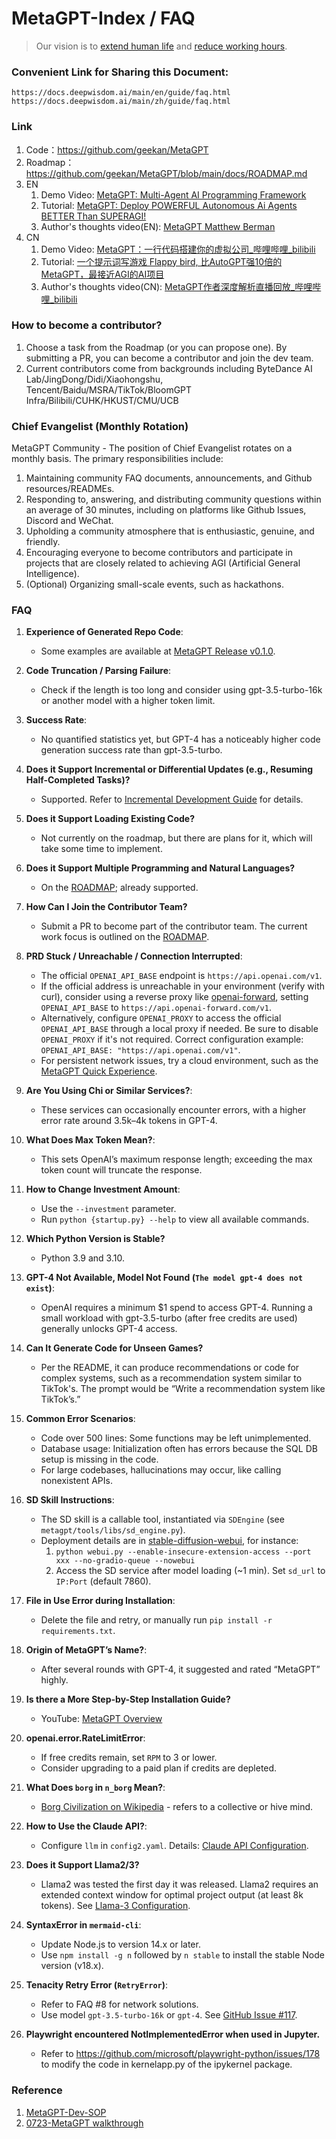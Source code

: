 # MetaGPT-Index / FAQ

> Our vision is to [extend human life](https://github.com/geekan/HowToLiveLonger) and [reduce working hours](https://github.com/geekan/MetaGPT/).

### Convenient Link for Sharing this Document:

```
https://docs.deepwisdom.ai/main/en/guide/faq.html
https://docs.deepwisdom.ai/main/zh/guide/faq.html
```

### Link

1.  Code：https://github.com/geekan/MetaGPT
2.  Roadmap：https://github.com/geekan/MetaGPT/blob/main/docs/ROADMAP.md
3.  EN
    1. Demo Video: [MetaGPT: Multi-Agent AI Programming Framework](https://www.youtube.com/watch?v=8RNzxZBTW8M)
    2. Tutorial: [MetaGPT: Deploy POWERFUL Autonomous Ai Agents BETTER Than SUPERAGI!](https://www.youtube.com/watch?v=q16Gi9pTG_M&t=659s)
    3. Author's thoughts video(EN): [MetaGPT Matthew Berman](https://youtu.be/uT75J_KG_aY?si=EgbfQNAwD8F5Y1Ak)
4.  CN
    1. Demo Video: [MetaGPT：一行代码搭建你的虚拟公司\_哔哩哔哩\_bilibili](https://www.bilibili.com/video/BV1NP411C7GW/?spm_id_from=333.999.0.0&vd_source=735773c218b47da1b4bd1b98a33c5c77)
    1. Tutorial: [一个提示词写游戏 Flappy bird, 比AutoGPT强10倍的MetaGPT，最接近AGI的AI项目](https://youtu.be/Bp95b8yIH5c)
    1. Author's thoughts video(CN): [MetaGPT作者深度解析直播回放\_哔哩哔哩\_bilibili](https://www.bilibili.com/video/BV1Ru411V7XL/?spm_id_from=333.337.search-card.all.click)

### How to become a contributor?

1.  Choose a task from the Roadmap (or you can propose one). By submitting a PR, you can become a contributor and join the dev team.
2.  Current contributors come from backgrounds including ByteDance AI Lab/JingDong/Didi/Xiaohongshu, Tencent/Baidu/MSRA/TikTok/BloomGPT Infra/Bilibili/CUHK/HKUST/CMU/UCB

### Chief Evangelist (Monthly Rotation)

MetaGPT Community - The position of Chief Evangelist rotates on a monthly basis. The primary responsibilities include:

1.  Maintaining community FAQ documents, announcements, and Github resources/READMEs.
2.  Responding to, answering, and distributing community questions within an average of 30 minutes, including on platforms like Github Issues, Discord and WeChat.
3.  Upholding a community atmosphere that is enthusiastic, genuine, and friendly.
4.  Encouraging everyone to become contributors and participate in projects that are closely related to achieving AGI (Artificial General Intelligence).
5.  (Optional) Organizing small-scale events, such as hackathons.

### FAQ

1. **Experience of Generated Repo Code**:

   - Some examples are available at [MetaGPT Release v0.1.0](https://github.com/geekan/MetaGPT/releases/tag/v0.1.0).

2. **Code Truncation / Parsing Failure**:

   - Check if the length is too long and consider using gpt-3.5-turbo-16k or another model with a higher token limit.

3. **Success Rate**:

   - No quantified statistics yet, but GPT-4 has a noticeably higher code generation success rate than gpt-3.5-turbo.

4. **Does it Support Incremental or Differential Updates (e.g., Resuming Half-Completed Tasks)?**

   - Supported. Refer to [Incremental Development Guide](https://docs.deepwisdom.ai/main/en/guide/in_depth_guides/incremental_development.html) for details.

5. **Does it Support Loading Existing Code?**

   - Not currently on the roadmap, but there are plans for it, which will take some time to implement.

6. **Does it Support Multiple Programming and Natural Languages?**

   - On the [ROADMAP](https://github.com/geekan/MetaGPT/blob/main/docs/ROADMAP.md); already supported.

7. **How Can I Join the Contributor Team?**

   - Submit a PR to become part of the contributor team. The current work focus is outlined on the [ROADMAP](https://github.com/geekan/MetaGPT/blob/main/docs/ROADMAP.md).

8. **PRD Stuck / Unreachable / Connection Interrupted**:

   - The official `OPENAI_API_BASE` endpoint is `https://api.openai.com/v1`.
   - If the official address is unreachable in your environment (verify with curl), consider using a reverse proxy like [openai-forward](https://github.com/beidongjiedeguang/openai-forward), setting `OPENAI_API_BASE` to `https://api.openai-forward.com/v1`.
   - Alternatively, configure `OPENAI_PROXY` to access the official `OPENAI_API_BASE` through a local proxy if needed. Be sure to disable `OPENAI_PROXY` if it's not required. Correct configuration example: `OPENAI_API_BASE: "https://api.openai.com/v1"`.
   - For persistent network issues, try a cloud environment, such as the [MetaGPT Quick Experience](https://deepwisdom.feishu.cn/wiki/Q8ycw6J9tiNXdHk66MRcIN8Pnlg).

9. **Are You Using Chi or Similar Services?**:

   - These services can occasionally encounter errors, with a higher error rate around 3.5k–4k tokens in GPT-4.

10. **What Does Max Token Mean?**:

    - This sets OpenAI’s maximum response length; exceeding the max token count will truncate the response.

11. **How to Change Investment Amount**:

    - Use the `--investment` parameter.
    - Run `python {startup.py} --help` to view all available commands.

12. **Which Python Version is Stable?**

    - Python 3.9 and 3.10.

13. **GPT-4 Not Available, Model Not Found (`The model gpt-4 does not exist`)**:

    - OpenAI requires a minimum $1 spend to access GPT-4. Running a small workload with gpt-3.5-turbo (after free credits are used) generally unlocks GPT-4 access.

14. **Can It Generate Code for Unseen Games?**

    - Per the README, it can produce recommendations or code for complex systems, such as a recommendation system similar to TikTok's. The prompt would be “Write a recommendation system like TikTok’s.”

15. **Common Error Scenarios**:

    - Code over 500 lines: Some functions may be left unimplemented.
    - Database usage: Initialization often has errors because the SQL DB setup is missing in the code.
    - For large codebases, hallucinations may occur, like calling nonexistent APIs.

16. **SD Skill Instructions**:

    - The SD skill is a callable tool, instantiated via `SDEngine` (see `metagpt/tools/libs/sd_engine.py`).
    - Deployment details are in [stable-diffusion-webui](https://github.com/AUTOMATIC1111/stable-diffusion-webui), for instance:
      1. `python webui.py --enable-insecure-extension-access --port xxx --no-gradio-queue --nowebui`
      2. Access the SD service after model loading (~1 min). Set `sd_url` to `IP:Port` (default 7860).

17. **File in Use Error during Installation**:

    - Delete the file and retry, or manually run `pip install -r requirements.txt`.

18. **Origin of MetaGPT’s Name?**:

    - After several rounds with GPT-4, it suggested and rated “MetaGPT” highly.

19. **Is there a More Step-by-Step Installation Guide?**

    - YouTube: [MetaGPT Overview](https://youtu.be/Bp95b8yIH5c)

20. **openai.error.RateLimitError**:

    - If free credits remain, set `RPM` to 3 or lower.
    - Consider upgrading to a paid plan if credits are depleted.

21. **What Does `borg` in `n_borg` Mean?**:

    - [Borg Civilization on Wikipedia](https://en.wikipedia.org/wiki/Borg) - refers to a collective or hive mind.

22. **How to Use the Claude API?**:

    - Configure `llm` in `config2.yaml`. Details: [Claude API Configuration](https://docs.deepwisdom.ai/main/zh/guide/get_started/configuration/llm_api_configuration.html#anthropic-claude-api).

23. **Does it Support Llama2/3?**

    - Llama2 was tested the first day it was released. Llama2 requires an extended context window for optimal project output (at least 8k tokens). See [Llama-3 Configuration](https://docs.deepwisdom.ai/main/zh/guide/get_started/configuration/llm_api_configuration.html#llama-3-70b-instruct-via-openrouter).

24. **SyntaxError in `mermaid-cli`**:

    - Update Node.js to version 14.x or later.
    - Use `npm install -g n` followed by `n stable` to install the stable Node version (v18.x).

25. **Tenacity Retry Error (`RetryError`)**:

    - Refer to FAQ #8 for network solutions.
    - Use model `gpt-3.5-turbo-16k` or `gpt-4`. See [GitHub Issue #117](https://github.com/geekan/MetaGPT/issues/117).

26. **Playwright encountered NotImplementedError when used in Jupyter.**
    
    - Refer to https://github.com/microsoft/playwright-python/issues/178 to modify the code in kernelapp.py of the ipykernel package.

### Reference

1. [MetaGPT-Dev-SOP](https://deepwisdom.feishu.cn/wiki/EI91wZdcciqmtvknZMkcgHGgn3e)
2. [0723-MetaGPT walkthrough](https://deepwisdom.feishu.cn/docx/A0abdLlZJogwsRxjkQucifVinsd)
